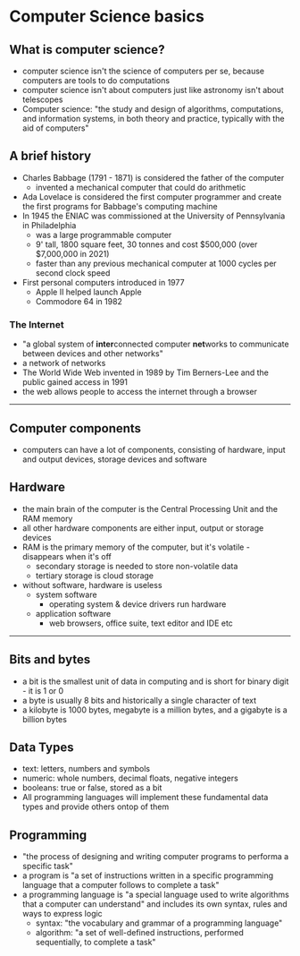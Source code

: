 # Computer Science basics 
 
## What is computer science?
- computer science isn't the science of computers per se, because computers are tools to do computations 
- computer science isn't about computers just like astronomy isn't about telescopes
- Computer science: "the study and design of algorithms, computations, and information systems, in both theory and practice, typically with the aid of computers"

## A brief history
- Charles Babbage (1791 - 1871) is considered the father of the computer
  - invented a mechanical computer that could do arithmetic
- Ada Lovelace is considered the first computer programmer and create the first programs for Babbage's computing machine
- In 1945 the ENIAC was commissioned at the University of Pennsylvania in Philadelphia
  -  was a large programmable computer
  -  9' tall, 1800 square feet, 30 tonnes and cost $500,000 (over $7,000,000 in 2021)
  -  faster than any previous mechanical computer at 1000 cycles per second clock speed
- First personal computers introduced in 1977
  - Apple II helped launch Apple
  - Commodore 64 in 1982

### The Internet
- "a global system of **inter**connected computer **net**works to communicate between devices and other networks"
- a network of networks
- The World Wide Web invented in 1989 by Tim Berners-Lee and the public gained access in 1991
- the web allows people to access the internet through a browser

---

## Computer components
- computers can have a lot of components, consisting of hardware, input and output devices, storage devices and software 

## Hardware 
- the main brain of the computer is the Central Processing Unit and the RAM memory
- all other hardware components are either input, output or storage devices
- RAM is the primary memory of the computer, but it's volatile - disappears when it's off 
  - secondary storage is needed to store non-volatile data
  - tertiary storage is cloud storage
- without software, hardware is useless 
  - system software 
    - operating system & device drivers run hardware
  - application software 
    - web browsers, office suite, text editor and IDE etc

--- 

## Bits and bytes
- a bit is the smallest unit of data in computing and is short for binary digit - it is 1 or 0
- a byte is usually 8 bits and historically a single character of text
- a kilobyte is 1000 bytes, megabyte is a million bytes, and a gigabyte is a billion bytes 

## Data Types 
- text: letters, numbers and symbols
- numeric: whole numbers, decimal floats, negative integers 
- booleans: true or false, stored as a bit 
- All programming languages will implement these fundamental data types and provide others ontop of them

## Programming 
- "the process of designing and writing computer programs to performa a specific task"
- a program is "a set of instructions written in a specific programming language that a computer follows to complete a task"
- a programming language is "a special language used to write algorithms that a computer can understand" and includes its own syntax, rules and ways to express logic 
  - syntax: "the vocabulary and grammar of a programming language"
  - algorithm: "a set of well-defined instructions, performed sequentially, to complete a task"